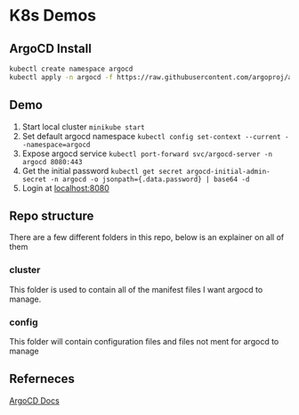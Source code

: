 # K8s Demos

## ArgoCD Install

```bash
kubectl create namespace argocd
kubectl apply -n argocd -f https://raw.githubusercontent.com/argoproj/argo-cd/stable/manifests/install.yaml
```

## Demo

1. Start local cluster `minikube start`
2. Set default argocd namespace `kubectl config set-context --current --namespace=argocd`
3. Expose argocd service `kubectl port-forward svc/argocd-server -n argocd 8080:443`
4. Get the initial password `kubectl get secret argocd-initial-admin-secret -n argocd -o jsonpath={.data.password} | base64 -d`
5. Login at [localhost:8080](localhost:8080)

## Repo structure

There are a few different folders in this repo, below is an explainer on all of them

### cluster

This folder is used to contain all of the manifest files I want argocd to manage.

### config

This folder will contain configuration files and files not ment for argocd to manage

## Referneces

[ArgoCD Docs](https://argo-cd.readthedocs.io/en/stable/getting_started/)
